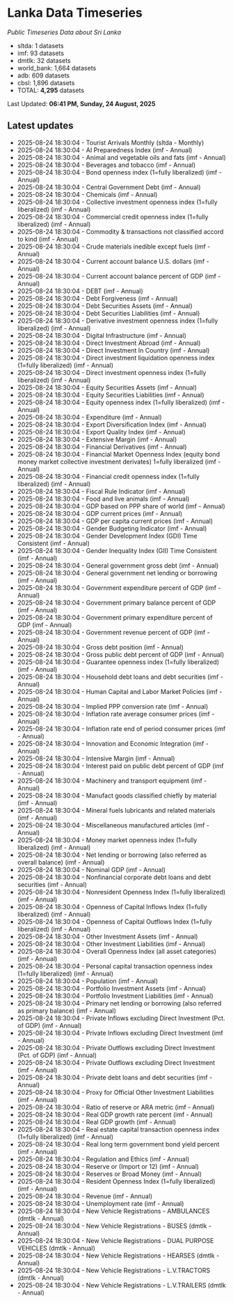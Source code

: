 # Lanka Data Timeseries
*Public Timeseries Data about Sri Lanka*

* sltda: 1 datasets
* imf: 93 datasets
* dmtlk: 32 datasets
* world_bank: 1,664 datasets
* adb: 609 datasets
* cbsl: 1,896 datasets
* TOTAL: **4,295** datasets

Last Updated: **06:41 PM, Sunday, 24 August, 2025**

## Latest updates

* 2025-08-24 18:30:04 - Tourist Arrivals Monthly (sltda - Monthly)
* 2025-08-24 18:30:04 - AI Preparedness Index (imf - Annual)
* 2025-08-24 18:30:04 - Animal and vegetable oils and fats (imf - Annual)
* 2025-08-24 18:30:04 - Beverages and tobacco (imf - Annual)
* 2025-08-24 18:30:04 - Bond openness index (1=fully liberalized) (imf - Annual)
* 2025-08-24 18:30:04 - Central Government Debt (imf - Annual)
* 2025-08-24 18:30:04 - Chemicals (imf - Annual)
* 2025-08-24 18:30:04 - Collective investment openness index (1=fully liberalized) (imf - Annual)
* 2025-08-24 18:30:04 - Commercial credit openness index (1=fully liberalized) (imf - Annual)
* 2025-08-24 18:30:04 - Commodity & transactions not classified accord to kind (imf - Annual)
* 2025-08-24 18:30:04 - Crude materials inedible except fuels (imf - Annual)
* 2025-08-24 18:30:04 - Current account balance U.S. dollars (imf - Annual)
* 2025-08-24 18:30:04 - Current account balance percent of GDP (imf - Annual)
* 2025-08-24 18:30:04 - DEBT (imf - Annual)
* 2025-08-24 18:30:04 - Debt Forgiveness (imf - Annual)
* 2025-08-24 18:30:04 - Debt Securities Assets (imf - Annual)
* 2025-08-24 18:30:04 - Debt Securities Liabilities (imf - Annual)
* 2025-08-24 18:30:04 - Derivative investment openness index (1=fully liberalized) (imf - Annual)
* 2025-08-24 18:30:04 - Digital Infrastructure (imf - Annual)
* 2025-08-24 18:30:04 - Direct Investment Abroad (imf - Annual)
* 2025-08-24 18:30:04 - Direct Investment In Country (imf - Annual)
* 2025-08-24 18:30:04 - Direct investment liquidation openness index (1=fully liberalized) (imf - Annual)
* 2025-08-24 18:30:04 - Direct investment openness index (1=fully liberalized) (imf - Annual)
* 2025-08-24 18:30:04 - Equity Securities Assets (imf - Annual)
* 2025-08-24 18:30:04 - Equity Securities Liabilities (imf - Annual)
* 2025-08-24 18:30:04 - Equity openness index (1=fully liberalized) (imf - Annual)
* 2025-08-24 18:30:04 - Expenditure (imf - Annual)
* 2025-08-24 18:30:04 - Export Diversification Index (imf - Annual)
* 2025-08-24 18:30:04 - Export Quality Index (imf - Annual)
* 2025-08-24 18:30:04 - Extensive Margin (imf - Annual)
* 2025-08-24 18:30:04 - Financial Derivatives (imf - Annual)
* 2025-08-24 18:30:04 - Financial Market Openness Index (equity bond money market collective investment derivates) 1=fully liberalized (imf - Annual)
* 2025-08-24 18:30:04 - Financial credit openness index (1=fully liberalized) (imf - Annual)
* 2025-08-24 18:30:04 - Fiscal Rule Indicator (imf - Annual)
* 2025-08-24 18:30:04 - Food and live animals (imf - Annual)
* 2025-08-24 18:30:04 - GDP based on PPP share of world (imf - Annual)
* 2025-08-24 18:30:04 - GDP current prices (imf - Annual)
* 2025-08-24 18:30:04 - GDP per capita current prices (imf - Annual)
* 2025-08-24 18:30:04 - Gender Budgeting Indicator (imf - Annual)
* 2025-08-24 18:30:04 - Gender Development Index (GDI) Time Consistent (imf - Annual)
* 2025-08-24 18:30:04 - Gender Inequality Index (GII) Time Consistent (imf - Annual)
* 2025-08-24 18:30:04 - General government gross debt (imf - Annual)
* 2025-08-24 18:30:04 - General government net lending or borrowing (imf - Annual)
* 2025-08-24 18:30:04 - Government expenditure percent of GDP (imf - Annual)
* 2025-08-24 18:30:04 - Government primary balance percent of GDP (imf - Annual)
* 2025-08-24 18:30:04 - Government primary expenditure percent of GDP (imf - Annual)
* 2025-08-24 18:30:04 - Government revenue percent of GDP (imf - Annual)
* 2025-08-24 18:30:04 - Gross debt position (imf - Annual)
* 2025-08-24 18:30:04 - Gross public debt percent of GDP (imf - Annual)
* 2025-08-24 18:30:04 - Guarantee openness index (1=fully liberalized) (imf - Annual)
* 2025-08-24 18:30:04 - Household debt loans and debt securities (imf - Annual)
* 2025-08-24 18:30:04 - Human Capital and Labor Market Policies (imf - Annual)
* 2025-08-24 18:30:04 - Implied PPP conversion rate (imf - Annual)
* 2025-08-24 18:30:04 - Inflation rate average consumer prices (imf - Annual)
* 2025-08-24 18:30:04 - Inflation rate end of period consumer prices (imf - Annual)
* 2025-08-24 18:30:04 - Innovation and Economic Integration (imf - Annual)
* 2025-08-24 18:30:04 - Intensive Margin (imf - Annual)
* 2025-08-24 18:30:04 - Interest paid on public debt percent of GDP (imf - Annual)
* 2025-08-24 18:30:04 - Machinery and transport equipment (imf - Annual)
* 2025-08-24 18:30:04 - Manufact goods classified chiefly by material (imf - Annual)
* 2025-08-24 18:30:04 - Mineral fuels lubricants and related materials (imf - Annual)
* 2025-08-24 18:30:04 - Miscellaneous manufactured articles (imf - Annual)
* 2025-08-24 18:30:04 - Money market openness index (1=fully liberalized) (imf - Annual)
* 2025-08-24 18:30:04 - Net lending or borrowing (also referred as overall balance) (imf - Annual)
* 2025-08-24 18:30:04 - Nominal GDP (imf - Annual)
* 2025-08-24 18:30:04 - Nonfinancial corporate debt loans and debt securities (imf - Annual)
* 2025-08-24 18:30:04 - Nonresident Openness Index (1=fully liberalized) (imf - Annual)
* 2025-08-24 18:30:04 - Openness of Capital Inflows Index (1=fully liberalized) (imf - Annual)
* 2025-08-24 18:30:04 - Openness of Capital Outflows Index (1=fully liberalized) (imf - Annual)
* 2025-08-24 18:30:04 - Other Investment Assets (imf - Annual)
* 2025-08-24 18:30:04 - Other Investment Liabilities (imf - Annual)
* 2025-08-24 18:30:04 - Overall Openness Index (all asset categories) (imf - Annual)
* 2025-08-24 18:30:04 - Personal capital transaction openness index (1=fully liberalized) (imf - Annual)
* 2025-08-24 18:30:04 - Population (imf - Annual)
* 2025-08-24 18:30:04 - Portfolio Investment Assets (imf - Annual)
* 2025-08-24 18:30:04 - Portfolio Investment Liabilities (imf - Annual)
* 2025-08-24 18:30:04 - Primary net lending or borrowing (also referred as primary balance) (imf - Annual)
* 2025-08-24 18:30:04 - Private Inflows excluding Direct Investment (Pct. of GDP) (imf - Annual)
* 2025-08-24 18:30:04 - Private Inflows excluding Direct Investment (imf - Annual)
* 2025-08-24 18:30:04 - Private Outflows excluding Direct Investment (Pct. of GDP) (imf - Annual)
* 2025-08-24 18:30:04 - Private Outflows excluding Direct Investment (imf - Annual)
* 2025-08-24 18:30:04 - Private debt loans and debt securities (imf - Annual)
* 2025-08-24 18:30:04 - Proxy for Official Other Investment Liabilities (imf - Annual)
* 2025-08-24 18:30:04 - Ratio of reserve or ARA metric (imf - Annual)
* 2025-08-24 18:30:04 - Real GDP growth rate percent (imf - Annual)
* 2025-08-24 18:30:04 - Real GDP growth (imf - Annual)
* 2025-08-24 18:30:04 - Real estate capital transaction openness index (1=fully liberalized) (imf - Annual)
* 2025-08-24 18:30:04 - Real long term government bond yield percent (imf - Annual)
* 2025-08-24 18:30:04 - Regulation and Ethics (imf - Annual)
* 2025-08-24 18:30:04 - Reserve or (Import or 12) (imf - Annual)
* 2025-08-24 18:30:04 - Reserves or Broad Money (imf - Annual)
* 2025-08-24 18:30:04 - Resident Openness Index (1=fully liberalized) (imf - Annual)
* 2025-08-24 18:30:04 - Revenue (imf - Annual)
* 2025-08-24 18:30:04 - Unemployment rate (imf - Annual)
* 2025-08-24 18:30:04 - New Vehicle Registrations - AMBULANCES (dmtlk - Annual)
* 2025-08-24 18:30:04 - New Vehicle Registrations - BUSES (dmtlk - Annual)
* 2025-08-24 18:30:04 - New Vehicle Registrations - DUAL PURPOSE VEHICLES (dmtlk - Annual)
* 2025-08-24 18:30:04 - New Vehicle Registrations - HEARSES (dmtlk - Annual)
* 2025-08-24 18:30:04 - New Vehicle Registrations - L.V.TRACTORS (dmtlk - Annual)
* 2025-08-24 18:30:04 - New Vehicle Registrations - L.V.TRAILERS (dmtlk - Annual)